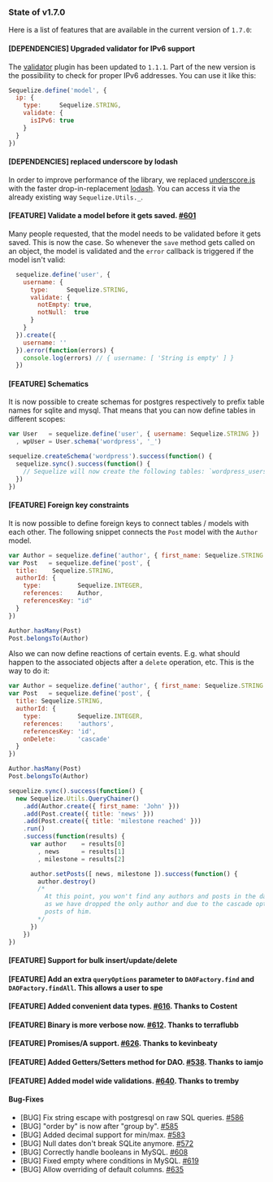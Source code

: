 ### State of v1.7.0

Here is a list of features that are available in the current version of `1.7.0`:

#### [DEPENDENCIES] Upgraded validator for IPv6 support

The [validator](https://github.com/chriso/node-validator) plugin has been updated to `1.1.1`. Part of the new version is the possibility to check for proper IPv6 addresses. You can use it like this:

```js
Sequelize.define('model', {
  ip: {
    type:     Sequelize.STRING,
    validate: {
      isIPv6: true
    }
  }
})
```

#### [DEPENDENCIES] replaced underscore by lodash

In order to improve performance of the library, we replaced [underscore.js](http://underscorejs.org/) with the faster drop-in-replacement [lodash](http://lodash.com/). You can access it via the already existing way `Sequelize.Utils._`.

#### [FEATURE] Validate a model before it gets saved. [#601](https://github.com/sequelize/sequelize/pull/601)

Many people requested, that the model needs to be validated before it gets saved. This is now the case. So whenever the `save` method gets called on an object, the model is validated and the `error` callback is triggered if the model isn't valid:

```js
  sequelize.define('user', {
    username: {
      type:     Sequelize.STRING,
      validate: {
        notEmpty: true,
        notNull:  true
      }
    }
  }).create({
    username: ''
  }).error(function(errors) {
    console.log(errors) // { username: [ 'String is empty' ] }
  })
```

#### [FEATURE] Schematics

It is now possible to create schemas for postgres respectively to prefix table names for sqlite and mysql. That means that you can now define tables in different scopes:

```js
var User   = sequelize.define('user', { username: Sequelize.STRING })
  , wpUser = User.schema('wordpress', '_')

sequelize.createSchema('wordpress').success(function() {
  sequelize.sync().success(function() {
    // Sequelize will now create the following tables: `wordpress_users`
  })
})
```

#### [FEATURE] Foreign key constraints

It is now possible to define foreign keys to connect tables / models with each other. The following snippet connects the `Post` model with the `Author` model.

```js
var Author = sequelize.define('author', { first_name: Sequelize.STRING })
var Post   = sequelize.define('post', {
  title:    Sequelize.STRING,
  authorId: {
    type:          Sequelize.INTEGER,
    references:    Author,
    referencesKey: "id"
  }
})

Author.hasMany(Post)
Post.belongsTo(Author)
```

Also we can now define reactions of certain events. E.g. what should happen to the associated objects after a `delete` operation, etc. This is the way to do it:

```js
var Author = sequelize.define('author', { first_name: Sequelize.STRING })
var Post   = sequelize.define('post', {
  title: Sequelize.STRING,
  authorId: {
    type:          Sequelize.INTEGER,
    references:    'authors',
    referencesKey: 'id',
    onDelete:      'cascade'
  }
})

Author.hasMany(Post)
Post.belongsTo(Author)

sequelize.sync().success(function() {
  new Sequelize.Utils.QueryChainer()
    .add(Author.create({ first_name: 'John' }))
    .add(Post.create({ title: 'news' }))
    .add(Post.create({ title: 'milestone reached' }))
    .run()
    .success(function(results) {
      var author    = results[0]
        , news      = results[1]
        , milestone = results[2]

      author.setPosts([ news, milestone ]).success(function() {
        author.destroy()
        /*
          At this point, you won't find any authors and posts in the database anymore,
          as we have dropped the only author and due to the cascade option every related
          posts of him.
        */
      })
    })
})
```

#### [FEATURE] Support for bulk insert/update/delete
#### [FEATURE] Add an extra `queryOptions` parameter to `DAOFactory.find` and `DAOFactory.findAll`. This allows a user to spe
#### [FEATURE] Added convenient data types. [#616](https://github.com/sequelize/sequelize/pull/616). Thanks to Costent
#### [FEATURE] Binary is more verbose now. [#612](https://github.com/sequelize/sequelize/pull/612). Thanks to terraflubb
#### [FEATURE] Promises/A support. [#626](https://github.com/sequelize/sequelize/pull/626). Thanks to kevinbeaty
#### [FEATURE] Added Getters/Setters method for DAO. [#538](https://github.com/sequelize/sequelize/pull/538). Thanks to iamjo
#### [FEATURE] Added model wide validations. [#640](https://github.com/sequelize/sequelize/pull/640). Thanks to tremby

#### Bug-Fixes

* [BUG] Fix string escape with postgresql on raw SQL queries. [#586](https://github.com/sequelize/sequelize/pull/586)
* [BUG] "order by" is now after "group by". [#585](https://github.com/sequelize/sequelize/pull/585)
* [BUG] Added decimal support for min/max. [#583](https://github.com/sequelize/sequelize/pull/583)
* [BUG] Null dates don't break SQLite anymore. [#572](https://github.com/sequelize/sequelize/pull/572)
* [BUG] Correctly handle booleans in MySQL. [#608](https://github.com/sequelize/sequelize/pull/608)
* [BUG] Fixed empty where conditions in MySQL. [#619](https://github.com/sequelize/sequelize/pull/619)
* [BUG] Allow overriding of default columns. [#635](https://github.com/sequelize/sequelize/pull/635)

